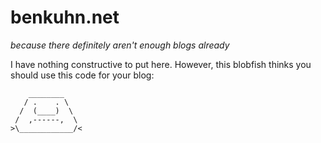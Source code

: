 # benkuhn.net
*because there definitely aren't enough blogs already*

I have nothing constructive to put here. However, this blobfish thinks you should use this code for your blog:

        ________
       / .    . \
      /  (____)  \
     /  ,------,  \
    >\____________/<
